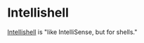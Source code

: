# Intellishell

[Intellishell](https://github.com/lasantosr/intelli-shell?ref=terminaltrove) is "like IntelliSense, but for shells."

